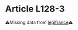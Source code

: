 # Article L128-3

⚠️Missing data from [legifrance](https://www.legifrance.gouv.fr/codes/article_lc/LEGIARTI000006219937)⚠️
